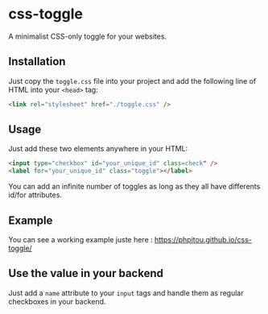 # css-toggle
A minimalist CSS-only toggle for your websites.

## Installation

Just copy the `toggle.css` file into your project and add the following line of HTML into your `<head>` tag:

```html
<link rel="stylesheet" href="./toggle.css" />
```

## Usage

Just add these two elements anywhere in your HTML:

```html
<input type="checkbox" id="your_unique_id" class=check" />
<label for="your_unique_id" class="toggle"></label>
```

You can add an infinite number of toggles as long as they all have differents id/for attributes.

## Example

You can see a working example juste here : https://phpitou.github.io/css-toggle/

## Use the value in your backend

Just add a `name` attribute to your `input` tags and handle them as regular checkboxes in your backend.
